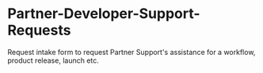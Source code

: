 # Partner-Developer-Support-Requests
Request intake form to request Partner Support's assistance for a workflow, product release, launch etc. 
